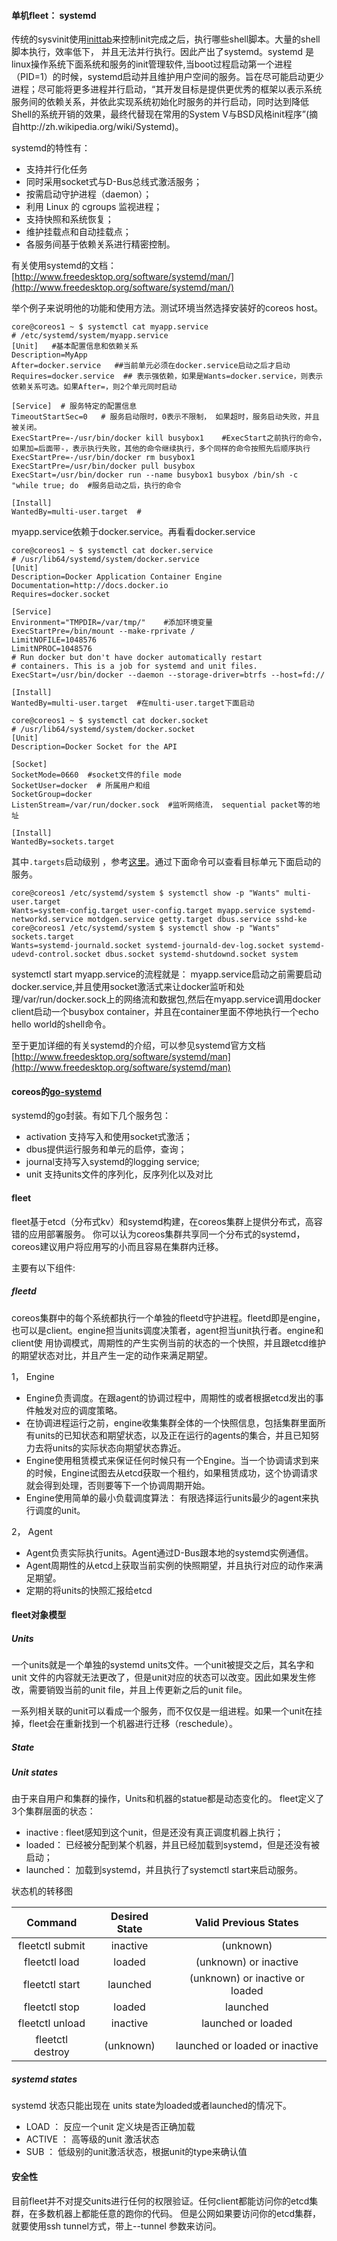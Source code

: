 #### 单机fleet： systemd

传统的sysvinit使用[inittab](http://www.2cto.com/os/201108/98426.html)来控制init完成之后，执行哪些shell脚本。大量的shell脚本执行，效率低下， 并且无法并行执行。因此产出了systemd。systemd 是linux操作系统下面系统和服务的init管理软件,当boot过程启动第一个进程（PID=1）的时候，systemd启动并且维护用户空间的服务。旨在尽可能启动更少进程；尽可能将更多进程并行启动，“其开发目标是提供更优秀的框架以表示系统服务间的依赖关系，并依此实现系统初始化时服务的并行启动，同时达到降低Shell的系统开销的效果，最终代替现在常用的System V与BSD风格init程序”(摘自http://zh.wikipedia.org/wiki/Systemd)。

systemd的特性有：
* 支持并行化任务
* 同时采用socket式与D-Bus总线式激活服务；
* 按需启动守护进程（daemon）；
* 利用 Linux 的 cgroups 监视进程；
* 支持快照和系统恢复；
* 维护挂载点和自动挂载点；
* 各服务间基于依赖关系进行精密控制。

有关使用systemd的文档： [http://www.freedesktop.org/software/systemd/man/](http://www.freedesktop.org/software/systemd/man/)

举个例子来说明他的功能和使用方法。测试环境当然选择安装好的coreos host。
```
core@coreos1 ~ $ systemctl cat myapp.service 
# /etc/systemd/system/myapp.service 
[Unit]   #基本配置信息和依赖关系
Description=MyApp 
After=docker.service   ##当前单元必须在docker.service启动之后才启动
Requires=docker.service  ## 表示强依赖，如果是Wants=docker.service，则表示依赖关系可选。如果After=，则2个单元同时启动

[Service]  # 服务特定的配置信息
TimeoutStartSec=0   # 服务启动限时，0表示不限制， 如果超时，服务启动失败，并且被关闭。
ExecStartPre=-/usr/bin/docker kill busybox1    #ExecStart之前执行的命令，如果加=后面带-，表示执行失败，其他的命令继续执行，多个同样的命令按照先后顺序执行
ExecStartPre=-/usr/bin/docker rm busybox1 
ExecStartPre=/usr/bin/docker pull busybox 
ExecStart=/usr/bin/docker run --name busybox1 busybox /bin/sh -c "while true; do  #服务启动之后，执行的命令

[Install] 
WantedBy=multi-user.target  #
```
myapp.service依赖于docker.service。再看看docker.service
```
core@coreos1 ~ $ systemctl cat docker.service 
# /usr/lib64/systemd/system/docker.service 
[Unit] 
Description=Docker Application Container Engine 
Documentation=http://docs.docker.io 
Requires=docker.socket 

[Service] 
Environment="TMPDIR=/var/tmp/"    #添加环境变量
ExecStartPre=/bin/mount --make-rprivate / 
LimitNOFILE=1048576 
LimitNPROC=1048576 
# Run docker but don't have docker automatically restart 
# containers. This is a job for systemd and unit files. 
ExecStart=/usr/bin/docker --daemon --storage-driver=btrfs --host=fd:// 

[Install] 
WantedBy=multi-user.target  #在multi-user.target下面启动

core@coreos1 ~ $ systemctl cat docker.socket 
# /usr/lib64/systemd/system/docker.socket 
[Unit] 
Description=Docker Socket for the API 

[Socket] 
SocketMode=0660  #socket文件的file mode
SocketUser=docker  # 所属用户和组
SocketGroup=docker 
ListenStream=/var/run/docker.sock  #监听网络流， sequential packet等的地址

[Install] 
WantedBy=sockets.target 

```
其中`.targets`启动级别 ，参考[这里](http://zh.wikipedia.org/wiki/%E8%BF%90%E8%A1%8C%E7%BA%A7%E5%88%AB)。通过下面命令可以查看目标单元下面启动的服务。
```
core@coreos1 /etc/systemd/system $ systemctl show -p "Wants" multi-user.target 
Wants=system-config.target user-config.target myapp.service systemd-networkd.service motdgen.service getty.target dbus.service sshd-ke 
core@coreos1 /etc/systemd/system $ systemctl show -p "Wants" sockets.target 
Wants=systemd-journald.socket systemd-journald-dev-log.socket systemd-udevd-control.socket dbus.socket systemd-shutdownd.socket system
```
systemctl start myapp.service的流程就是： myapp.service启动之前需要启动docker.service,并且使用socket激活式来让docker监听和处理/var/run/docker.sock上的网络流和数据包,然后在myapp.service调用docker client启动一个busybox container，并且在container里面不停地执行一个echo hello world的shell命令。

至于更加详细的有关systemd的介绍，可以参见systemd官方文档[http://www.freedesktop.org/software/systemd/man](http://www.freedesktop.org/software/systemd/man)

#### coreos的[go-systemd](https://github.com/coreos/go-systemd)
systemd的go封装。有如下几个服务包：
* activation 支持写入和使用socket式激活；
* dbus提供运行服务和单元的启停，查询；
* journal支持写入systemd的logging service;
* unit 支持units文件的序列化，反序列化以及对比

#### fleet

fleet基于etcd（分布式kv）和systemd构建，在coreos集群上提供分布式，高容错的应用部署服务。
你可以认为coreos集群共享同一个分布式的systemd，coreos建议用户将应用写的小而且容易在集群内迁移。

主要有以下组件:

##### fleetd 

coreos集群中的每个系统都执行一个单独的fleetd守护进程。fleetd即是engine，也可以是client。engine担当units调度决策者，agent担当unit执行者。engine和client使
用协调模式，周期性的产生实例当前的状态的一个快照，并且跟etcd维护的期望状态对比，并且产生一定的动作来满足期望。

1，  Engine

* Engine负责调度。在跟agent的协调过程中，周期性的或者根据etcd发出的事件触发对应的调度策略。
* 在协调进程运行之前，engine收集集群全体的一个快照信息，包括集群里面所有units的已知状态和期望状态，以及正在运行的agents的集合，并且已知努力去将units的实际状态向期望状态靠近。
* Engine使用租赁模式来保证任何时候只有一个Engine。当一个协调请求到来的时候，Engine试图去从etcd获取一个租约，如果租赁成功，这个协调请求就会得到处理，否则要等下一个协调周期开始。
* Engine使用简单的最小负载调度算法： 有限选择运行units最少的agent来执行调度的unit。

2， Agent

* Agent负责实际执行units。Agent通过D-Bus跟本地的systemd实例通信。
* Agent周期性的从etcd上获取当前实例的快照期望，并且执行对应的动作来满足期望。
* 定期的将units的快照汇报给etcd

#### fleet对象模型

##### Units

一个units就是一个单独的systemd units文件。一个unit被提交之后，其名字和unit 文件的内容就无法更改了，但是unit对应的状态可以改变。因此如果发生修改，需要销毁当前的unit file，并且上传更新之后的unit file。

一系列相关联的unit可以看成一个服务，而不仅仅是一组进程。如果一个unit在挂掉，fleet会在重新找到一个机器进行迁移（reschedule）。

##### State

##### Unit states
由于来自用户和集群的操作，Units和机器的statue都是动态变化的。 
fleet定义了3个集群层面的状态：
* inactive : fleet感知到这个unit，但是还没有真正调度机器上执行；
* loaded： 已经被分配到某个机器，并且已经加载到systemd，但是还没有被启动；
* launched： 加载到systemd，并且执行了systemctl start来启动服务。

状态机的转移图

| Command	| Desired State	| Valid Previous States | 
| :-----: | :-----------: | :-------------------: |
| fleetctl submit |	inactive |	(unknown) | 
| fleetctl load	| loaded | (unknown) or inactive | 
| fleetctl start | launched |	(unknown) or inactive or loaded | 
| fleetctl stop |	loaded | launched |
| fleetctl unload |	inactive | launched or loaded |
| fleetctl destroy |	(unknown)	| launched or loaded or inactive | 

##### systemd states

systemd 状态只能出现在 units state为loaded或者launched的情况下。

* LOAD ： 反应一个unit 定义块是否正确加载
* ACTIVE  ： 高等级的unit 激活状态
* SUB ： 低级别的unit激活状态，根据unit的type来确认值

#### 安全性

目前fleet并不对提交units进行任何的权限验证。任何client都能访问你的etcd集群，在多数机器上都能任意的跑你的代码。
但是公网如果要访问你的etcd集群，就要使用ssh tunnel方式，带上--tunnel 参数来访问。




